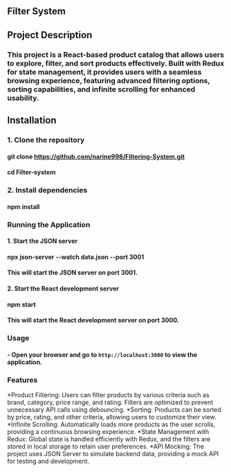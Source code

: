 ## Filter System

## Project Description

### This project is a React-based product catalog that allows users to explore, filter, and sort products effectively. Built with Redux for state management, it provides users with a seamless browsing experience, featuring advanced filtering options, sorting capabilities, and infinite scrolling for enhanced usability.

## Installation

### 1. Clone the repository

#### git clone https://github.com/narine998/Filtering-System.git

#### cd Filter-system

### 2. Install dependencies

#### npm install

### Running the Application

#### 1. Start the JSON server

#### npx json-server --watch data.json --port 3001

#### This will start the JSON server on port 3001.

#### 2. Start the React development server

#### npm start

#### This will start the React development server on port 3000.

### Usage

#### - Open your browser and go to `http://localhost:3000` to view the application.

### Features

*Product Filtering: Users can filter products by various criteria such as brand, category, price range, and rating. Filters are optimized to prevent unnecessary API calls using debouncing.
*Sorting: Products can be sorted by price, rating, and other criteria, allowing users to customize their view.
*Infinite Scrolling: Automatically loads more products as the user scrolls, providing a continuous browsing experience.
*State Management with Redux: Global state is handled efficiently with Redux, and the filters are stored in local storage to retain user preferences.
\*API Mocking: The project uses JSON Server to simulate backend data, providing a mock API for testing and development.
